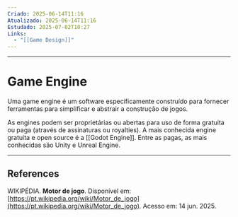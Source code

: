 ```yaml
---
Criado: 2025-06-14T11:16
Atualizado: 2025-06-14T11:16
Estudado: 2025-07-02T10:27
Links:
  - "[[Game Design]]"
---
```

---
# Game Engine

Uma game engine é um software especificamente construído para fornecer ferramentas para simplificar e abstrair a construção de jogos.

As engines podem ser proprietárias ou abertas para uso de forma gratuita ou paga (através de assinaturas ou royalties). A mais conhecida engine gratuita e open source é a [[Godot Engine]]. Entre as pagas, as mais conhecidas são Unity e Unreal Engine.

---
## References

WIKIPÉDIA. **Motor de jogo**. Disponível em: [https://pt.wikipedia.org/wiki/Motor_de_jogo](https://pt.wikipedia.org/wiki/Motor_de_jogo). Acesso em: 14 jun. 2025.